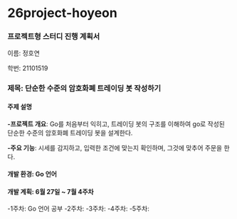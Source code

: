 # 26project-hoyeon
### 프로젝트형 스터디 진행 계획서
이름: 정호연

학번: 21101519


### 제목: 단순한 수준의 암호화폐 트레이딩 봇 작성하기


#### 주제 설명
**-프로젝트 개요**: Go를 처음부터 익히고, 트레이딩 봇의 구조를 이해하여 go로 작성된 단순한 수준의 암호화폐 트레이딩 봇을 설계한다.

**-주요 기능**: 시세를 감지하고, 입력한 조건에 맞는지 확인하며, 그것에 맞추어 주문을 한다.


#### 개발 환경: Go 언어


#### 개발 계획: 6월 27일 ~ 7월 4주차
-1주차: Go 언어 공부
-2주차: 
-3주차: 
-4주차: 
-5주차: 
